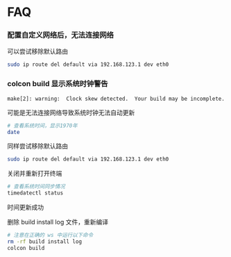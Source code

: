 # FAQ

### 配置自定义网络后，无法连接网络

可以尝试移除默认路由
```sh
sudo ip route del default via 192.168.123.1 dev eth0
```

### colcon build 显示系统时钟警告

```
make[2]: warning:  Clock skew detected.  Your build may be incomplete.
```

可能是无法连接网络导致系统时钟无法自动更新
```sh
# 查看系统时间，显示1970年
date
```

同样尝试移除默认路由
```sh
sudo ip route del default via 192.168.123.1 dev eth0
```

关闭并重新打开终端
```sh
# 查看系统时间同步情况
timedatectl status
```
时间更新成功

删除 build install log 文件，重新编译
```sh
# 注意在正确的 ws 中运行以下命令
rm -rf build install log
colcon build
```

